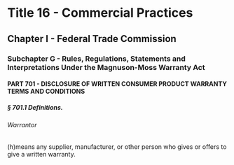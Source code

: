 
# Title 16 - Commercial Practices
## Chapter I - Federal Trade Commission
### Subchapter G - Rules, Regulations, Statements and Interpretations Under the Magnuson-Moss Warranty Act
#### PART 701 - DISCLOSURE OF WRITTEN CONSUMER PRODUCT WARRANTY TERMS AND CONDITIONS
##### § 701.1 Definitions.
###### Warrantor

(h)means any supplier, manufacturer, or other person who gives or offers to give a written warranty.
